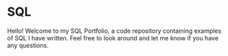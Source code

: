 # SQL
Hello! Welcome to my SQL Portfolio, a code repository containing examples of SQL I have written. Feel free to look around and let me know if you have any questions. 
